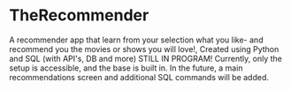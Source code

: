 # TheRecommender
 A recommender app that learn from your selection what you like- and recommend you the movies or shows you will love!, Created using Python and SQL (with API's, DB and more)
 STILL IN PROGRAM! Currently, only the setup is accessible, and the base is built in. In the future, a main recommendations screen and additional SQL commands will be added.
